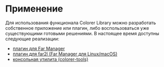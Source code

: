 # Применение

Для использования функционала Colorer Library можно разработать собственное приложение или плагин, либо воспользоваться уже существующими готовыми решениями. В настоящее время доступны следующие реализации:

* [плагин для Far Manager](farmanager.md)
* [плагин для far2l (Far Manager для Linux/macOS)](far2l.md)
* [консольная утилита (colorer-tools)](colorer-tools.md)
